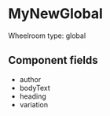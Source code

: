 # MyNewGlobal

Wheelroom type: global

## Component fields

- author
- bodyText
- heading
- variation


